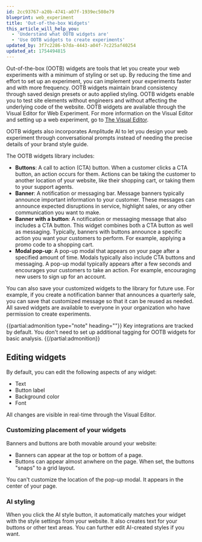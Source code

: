 ```yaml
---
id: 2cc93767-a20b-4741-a07f-1939ec508e79
blueprint: web_experiment
title: 'Out-of-the-box Widgets'
this_article_will_help_you:
  - 'Understand what OOTB widgets are'
  - 'Use OOTB widgets to create experiments'
updated_by: 3f7c2286-b7da-4443-a04f-7c225af40254
updated_at: 1754494815
---
```

Out-of-the-box (OOTB) widgets are tools that let you create your web experiments with a minimum of styling or set up. By reducing the time and effort to set up an experiment, you can implement your experiments faster and with more frequency. OOTB widgets maintain brand consistency through saved design presets or auto applied styling. OOTB widgets enable you to test site elements without engineers and without affecting the underlying code of the website. OOTB widgets are available through the Visual Editor for Web Experiment. For more information on the Visual Editor and setting up a web experiment, go to [The Visual Editor](/docs/web-experiment/set-up-a-web-experiment#the-visual-editor). 

OOTB widgets also incorporates Amplitude AI to let you design your web experiment through conversational prompts instead of needing the precise details of your brand style guide. 

The OOTB widgets library includes:
- **Buttons**: A call to action (CTA) button. When a customer clicks a CTA button, an action occurs for them. Actions can be taking the customer to another location of your website, like their shopping cart, or taking them to your support agents.
- **Banner**: A notification or messaging bar. Message banners typically announce important information to your customer. These messages can announce expected disruptions in service, highlight sales, or any other communication you want to make.
- **Banner with a button**: A notification or messaging message that also includes a CTA button. This widget combines both a CTA button as well as messaging. Typically, banners with buttons announce a specific action you want your customers to perform. For example, applying a promo code to a shopping cart. 
- **Modal pop-up**: A pop-up modal that appears on your page after a specified amount of time. Modals typically also include CTA buttons and messaging. A pop-up modal typically appears after a few seconds and encourages your customers to take an action. For example, encouraging new users to sign up for an account. 

You can also save your customized widgets to the library for future use. For example, if you create a notification banner that announces a quarterly sale, you can save that customized message so that it can be reused as needed. All saved widgets are available to everyone in your organization who have permission to create experiments.

{{partial:admonition type="note" heading=""}}
Key integrations are tracked by default. You don't need to set up additional tagging for OOTB widgets for basic analysis.
{{/partial:admonition}}

## Editing widgets

By default, you can edit the following aspects of any widget:
- Text
- Button label
- Background color
- Font

All changes are visible in real-time through the Visual Editor. 

### Customizing placement of your widgets

Banners and buttons are both movable around your website:
- Banners can appear at the top or bottom of a page. 
- Buttons can appear almost anwhere on the page. When set, the buttons "snaps" to a grid layout. 

You can't customize the location of the pop-up modal. It appears in the center of your page.

### AI styling
When you click the AI style button, it automatically matches your widget with the style settings from your website. It also creates text for your buttons or other text areas. You can further edit AI-created styles if you want. 